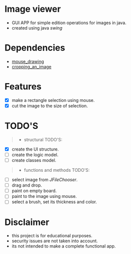 # Image viewer
- GUI APP for simple edition operations for images in java.
- created using java *swing*

# Dependencies
- [mouse_drawing](http://www.java2s.com/Tutorials/Java/Graphics_How_to/Screen/Screen_shoot_capture_and_select_an_area_to_cut_with_mouse.htm)
- [cropping_an_image](https://copyprogramming.com/howto/how-do-i-crop-an-image-in-java)

# Features
- [x] make a rectangle selection using mouse.
- [x] cut the image to the size of selection.

# TODO'S
>- structural TODO'S:
- [x] create the UI structure.
- [ ] create the logic model.
- [ ] create classes model.
>- functions and methods TODO'S:
- [ ] select image from *JFileChooser*.
- [ ] drag and drop.
- [ ] paint on empty board.
- [ ] paint to the image using mouse.
- [ ] select a brush, set its thickness and color.

# Disclaimer
- this project is for educational purposes.
- security issues are not taken into account.
- its not intended to make a complete functional app.
